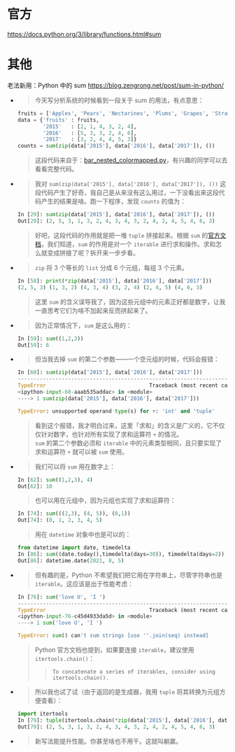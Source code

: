 
# 官方

https://docs.python.org/3/library/functions.html#sum

# 其他

老法新用：Python 中的 sum https://blog.zengrong.net/post/sum-in-python/
- > 今天写分析系统的时候看到一段关于 sum 的用法，有点意思：
  ```py
  fruits = ['Apples', 'Pears', 'Nectarines', 'Plums', 'Grapes', 'Strawberries']
  data = {'fruits' : fruits,
          '2015'   : [2, 1, 4, 3, 2, 4],
          '2016'   : [5, 3, 3, 2, 4, 6],
          '2017'   : [3, 2, 4, 4, 5, 3]}
  counts = sum(zip(data['2015'], data['2016'], data['2017']), ())
  ```
  > 这段代码来自于：[bar_nested_colormapped.py](https://docs.bokeh.org/en/latest/docs/gallery/bar_nested_colormapped.html)，有兴趣的同学可以去看看完整代码。
- > 我对 `sum(zip(data['2015'], data['2016'], data['2017']), ())` 这段代码产生了好奇，我自己是从来没有这么用过，一下没看出来这段代码产生的结果是啥。跑一下程序，发现 `counts` 的值为：
  ```py
  In [29]: sum(zip(data['2015'], data['2016'], data['2017']), ())
  Out[29]: (2, 5, 3, 1, 3, 2, 4, 3, 4, 3, 2, 4, 2, 4, 5, 4, 6, 3)
  ```
  > 好吧，这段代码的作用就是把一堆 `tuple` 拼接起来。根据 `sum` 的[官方文档](https://docs.python.org/3/library/functions.html?highlight=sum#sum)，我们知道，`sum` 的作用是对一个 `iterable` 进行求和操作。求和怎么就变成拼接了呢？拆开来一步步看。
- > `zip` 将 3 个等长的 `list` 分成 6 个元组，每组 3 个元素。
  ```py
  In [58]: print(*zip(data['2015'], data['2016'], data['2017']))
  (2, 5, 3) (1, 3, 2) (4, 3, 4) (3, 2, 4) (2, 4, 5) (4, 6, 3)
  ```
  > 这里 `sum` 的含义误导我了，因为这些元组中的元素正好都是数字，让我一直思考它们为啥不加起来反而拼起来了。
- > 因为正常情况下，`sum` 是这么用的：
  ```py
  In [59]: sum((1,2,3))
  Out[59]: 6
  ```
- > 但当我去掉 `sum` 的第二个参数——一个空元组的时候，代码会报错：
  ```py
  In [60]: sum(zip(data['2015'], data['2016'], data['2017']))
  ---------------------------------------------------------------------------
  TypeError                                 Traceback (most recent call last)
  <ipython-input-60-aaab535addac> in <module>
  ----> 1 sum(zip(data['2015'], data['2016'], data['2017']))
  
  TypeError: unsupported operand type(s) for +: 'int' and 'tuple'
  ```
  > 看到这个报错，我才明白过来，这里「求和」的含义是广义的，它不仅仅针对数字，也针对所有实现了求和运算符 `+` 的情况。 <br> `sum` 的第二个参数必须和 `iterable` 中的元素类型相同，且只要实现了求和运算符 `+` 就可以被 `sum` 使用。
- > 我们可以将 `sum` 用在数字上：
  ```py
  In [62]: sum((1,2,3), 4)
  Out[62]: 10
  ```
  > 也可以用在元组中，因为元组也实现了求和运算符：
  ```py
  In [74]: sum(((2,3), (4, 5)), (0,1))
  Out[74]: (0, 1, 2, 3, 4, 5)
  ```
  > 用在 `datetime` 对象中也是可以的：
  ```py
  from datetime import date, timedelta
  In [86]: sum((date.today(),timedelta(days=30)), timedelta(days=2))
  Out[86]: datetime.date(2021, 8, 5)
  ```
- > 但有趣的是，Python 不希望我们把它用在字符串上，尽管字符串也是 `iterable`。这应该是出于性能考虑：
  ```py
  In [76]: sum('love U', 'I ')
  ---------------------------------------------------------------------------
  TypeError                                 Traceback (most recent call last)
  <ipython-input-76-c45d4933da5d> in <module>
  ----> 1 sum('love U', 'I ')
  
  TypeError: sum() can't sum strings [use ''.join(seq) instead]
  ```
  > Python 官方文档也提到，如果要连接 `iterable`，建议使用 `itertools.chain()`：
  >> `To concatenate a series of iterables, consider using itertools.chain().`
- > 所以我也试了试（由于返回的是生成器，我用 `tuple` 将其转换为元组方便查看）：
  ```py
  import itertools
  In [79]: tuple(itertools.chain(*zip(data['2015'], data['2016'], data['2017'])))
  Out[79]: (2, 5, 3, 1, 3, 2, 4, 3, 4, 3, 2, 4, 2, 4, 5, 4, 6, 3)
  ```
- > 新写法能提升性能。你甚至啥也不用干。这就叫躺赢。
